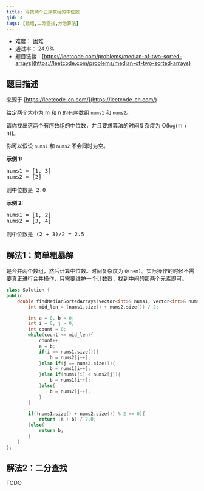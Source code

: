 ```yaml
---
title: 寻找两个正序数组的中位数
qid: 4
tags: [数组,二分查找,分治算法]
---
```



- 难度： 困难
- 通过率： 24.9%
- 题目链接：[https://leetcode.com/problems/median-of-two-sorted-arrays](https://leetcode.com/problems/median-of-two-sorted-arrays)


## 题目描述

来源于 [https://leetcode-cn.com/](https://leetcode-cn.com/)

<p>给定两个大小为 m 和 n 的有序数组&nbsp;<code>nums1</code> 和&nbsp;<code>nums2</code>。</p>

<p>请你找出这两个有序数组的中位数，并且要求算法的时间复杂度为&nbsp;O(log(m + n))。</p>

<p>你可以假设&nbsp;<code>nums1</code>&nbsp;和&nbsp;<code>nums2</code>&nbsp;不会同时为空。</p>

<p><strong>示例 1:</strong></p>

<pre>nums1 = [1, 3]
nums2 = [2]

则中位数是 2.0
</pre>

<p><strong>示例 2:</strong></p>

<pre>nums1 = [1, 2]
nums2 = [3, 4]

则中位数是 (2 + 3)/2 = 2.5
</pre>


## 解法1：简单粗暴解

是合并两个数组，然后计算中位数。时间复杂度为 `O(n+m)`。实际操作的时候不需要真正进行合并操作，只需要维护一个计数器，找到中间的那两个元素即可。

```c++
class Solution {
public:
    double findMedianSortedArrays(vector<int>& nums1, vector<int>& nums2) {
        int mid_len = (nums1.size() + nums2.size()) / 2;

        int a = 0, b = 0;
        int i = 0, j = 0;
        int count = 0;
        while(count <= mid_len){
            count++;
            a = b;
            if(i == nums1.size()){
                b = nums2[j++];
            }else if(j == nums2.size()){
                b = nums1[i++];
            }else if(nums1[i] < nums2[j]){
                b = nums1[i++];
            }else{
                b = nums2[j++];
            }
        }

        if((nums1.size() + nums2.size()) % 2 == 0){
            return (a + b) / 2.0;
        }else{
            return b;
        }
    }
};
```

## 解法2：二分查找

TODO